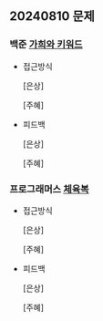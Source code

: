 ## 20240810 문제

### 백준 [가희와 키워드](https://www.acmicpc.net/problem/22233)

- 접근방식

  [은상]
  
  
  [주혜]
  
- 피드백

  [은상]
  
  
  [주혜]


### 프로그래머스 [체육복](https://school.programmers.co.kr/learn/courses/30/lessons/42862)

- 접근방식

  [은상]
  

  [주혜]

  
- 피드백

  [은상]
  
  
  [주혜]

  
  
